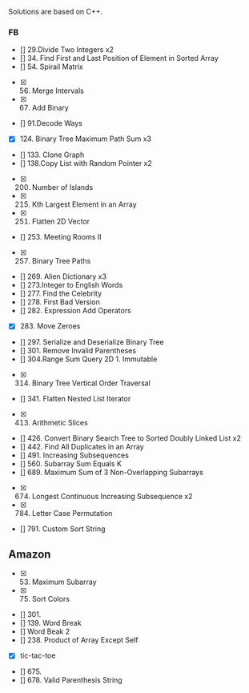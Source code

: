 Solutions are based on C++.

### FB

- [] 29.Divide Two Integers x2
- [] 34. Find First and Last Position of Element in Sorted Array
- [] 54. Spirail Matrix
- [x] 56. Merge Intervals
- [x] 67. Add Binary
- [] 91.Decode Ways
- [x] 124. Binary Tree Maximum Path Sum x3
- [] 133. Clone Graph
- [] 138.Copy List with Random Pointer x2
- [x] 200. Number of Islands
- [x] 215. Kth Largest Element in an Array
- [x] 251. Flatten 2D Vector
- [] 253. Meeting Rooms II
- [x] 257. Binary Tree Paths
- [] 269. Alien Dictionary x3
- [] 273.Integer to English Words
- [] 277. Find the Celebrity
- [] 278. First Bad Version
- [] 282. Expression Add Operators
- [x] 283. Move Zeroes
- [] 297. Serialize and Deserialize Binary Tree
- [] 301. Remove Invalid Parentheses
- [] 304.Range Sum Query 2D 1. Immutable
- [x] 314. Binary Tree Vertical Order Traversal
- [] 341. Flatten Nested List Iterator
- [x] 413. Arithmetic Slices
- [] 426. Convert Binary Search Tree to Sorted Doubly Linked List x2
- [] 442. Find All Duplicates in an Array
- [] 491. Increasing Subsequences
- [] 560. Subarray Sum Equals K
- [] 689. Maximum Sum of 3 Non-Overlapping Subarrays
- [x] 674. Longest Continuous Increasing Subsequence x2
- [x] 784. Letter Case Permutation
- [] 791. Custom Sort String

## Amazon

- [x] 53. Maximum Subarray
- [x] 75. Sort Colors
- [] 301.
- [] 139. Word Break
- [] Word Beak 2
- [] 238. Product of Array Except Self
- [x] tic-tac-toe
- [] 675. 
- [] 678. Valid Parenthesis String

















